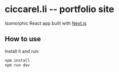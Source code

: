 # ciccarel.li -- portfolio site

Isomorphic React app built with [Next.js](https://github.com/zeit/next.js)

## How to use

Install it and run:

```bash
npm install
npm run dev
```
